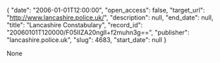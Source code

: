 {
  "date": "2006-01-01T12:00:00", 
  "open_access": false, 
  "target_url": "http://www.lancashire.police.uk/", 
  "description": null, 
  "end_date": null, 
  "title": "Lancashire Constabulary", 
  "record_id": "20060101T120000/F05IIZA20nglI+f2muhn3g==", 
  "publisher": "lancashire.police.uk", 
  "slug": 4683, 
  "start_date": null
}

None